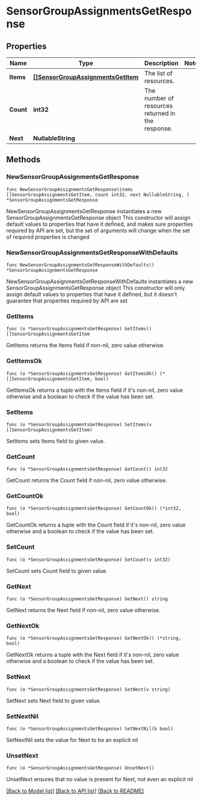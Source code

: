 # SensorGroupAssignmentsGetResponse

## Properties

Name | Type | Description | Notes
------------ | ------------- | ------------- | -------------
**Items** | [**[]SensorGroupAssignmentsGetItem**](SensorGroupAssignmentsGetItem.md) | The list of resources. | 
**Count** | **int32** | The number of resources returned in the response. | 
**Next** | **NullableString** |  | 

## Methods

### NewSensorGroupAssignmentsGetResponse

`func NewSensorGroupAssignmentsGetResponse(items []SensorGroupAssignmentsGetItem, count int32, next NullableString, ) *SensorGroupAssignmentsGetResponse`

NewSensorGroupAssignmentsGetResponse instantiates a new SensorGroupAssignmentsGetResponse object
This constructor will assign default values to properties that have it defined,
and makes sure properties required by API are set, but the set of arguments
will change when the set of required properties is changed

### NewSensorGroupAssignmentsGetResponseWithDefaults

`func NewSensorGroupAssignmentsGetResponseWithDefaults() *SensorGroupAssignmentsGetResponse`

NewSensorGroupAssignmentsGetResponseWithDefaults instantiates a new SensorGroupAssignmentsGetResponse object
This constructor will only assign default values to properties that have it defined,
but it doesn't guarantee that properties required by API are set

### GetItems

`func (o *SensorGroupAssignmentsGetResponse) GetItems() []SensorGroupAssignmentsGetItem`

GetItems returns the Items field if non-nil, zero value otherwise.

### GetItemsOk

`func (o *SensorGroupAssignmentsGetResponse) GetItemsOk() (*[]SensorGroupAssignmentsGetItem, bool)`

GetItemsOk returns a tuple with the Items field if it's non-nil, zero value otherwise
and a boolean to check if the value has been set.

### SetItems

`func (o *SensorGroupAssignmentsGetResponse) SetItems(v []SensorGroupAssignmentsGetItem)`

SetItems sets Items field to given value.


### GetCount

`func (o *SensorGroupAssignmentsGetResponse) GetCount() int32`

GetCount returns the Count field if non-nil, zero value otherwise.

### GetCountOk

`func (o *SensorGroupAssignmentsGetResponse) GetCountOk() (*int32, bool)`

GetCountOk returns a tuple with the Count field if it's non-nil, zero value otherwise
and a boolean to check if the value has been set.

### SetCount

`func (o *SensorGroupAssignmentsGetResponse) SetCount(v int32)`

SetCount sets Count field to given value.


### GetNext

`func (o *SensorGroupAssignmentsGetResponse) GetNext() string`

GetNext returns the Next field if non-nil, zero value otherwise.

### GetNextOk

`func (o *SensorGroupAssignmentsGetResponse) GetNextOk() (*string, bool)`

GetNextOk returns a tuple with the Next field if it's non-nil, zero value otherwise
and a boolean to check if the value has been set.

### SetNext

`func (o *SensorGroupAssignmentsGetResponse) SetNext(v string)`

SetNext sets Next field to given value.


### SetNextNil

`func (o *SensorGroupAssignmentsGetResponse) SetNextNil(b bool)`

 SetNextNil sets the value for Next to be an explicit nil

### UnsetNext
`func (o *SensorGroupAssignmentsGetResponse) UnsetNext()`

UnsetNext ensures that no value is present for Next, not even an explicit nil

[[Back to Model list]](../README.md#documentation-for-models) [[Back to API list]](../README.md#documentation-for-api-endpoints) [[Back to README]](../README.md)


